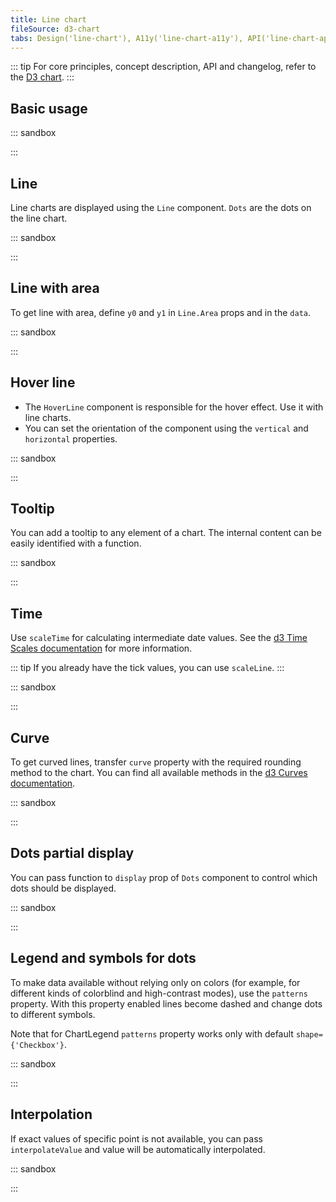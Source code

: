 ```yaml
---
title: Line chart
fileSource: d3-chart
tabs: Design('line-chart'), A11y('line-chart-a11y'), API('line-chart-api'), Examples('line-chart-d3-code'), Changelog('d3-chart-changelog')
---
```


::: tip
For core principles, concept description, API and changelog, refer to the [D3 chart](/data-display/d3-chart/d3-chart).
:::

## Basic usage

::: sandbox

<script lang="tsx">
  export Demo from './examples/basic-usage.tsx';
</script>

:::

## Line

Line charts are displayed using the `Line` component. `Dots` are the dots on the line chart.

::: sandbox

<script lang="tsx">
  export Demo from './examples/line.tsx';
</script>

:::

## Line with area

To get line with area, define `y0` and `y1` in `Line.Area` props and in the `data`.

::: sandbox

<script lang="tsx">
  export Demo from './examples/line-with-area.tsx';
</script>

:::

## Hover line

- The `HoverLine` component is responsible for the hover effect. Use it with line charts.
- You can set the orientation of the component using the `vertical` and `horizontal` properties.

::: sandbox

<script lang="tsx">
  export Demo from './examples/hover-line.tsx';
</script>

:::

## Tooltip

You can add a tooltip to any element of a chart. The internal content can be easily identified with a function.

::: sandbox

<script lang="tsx">
  export Demo from './examples/tooltip.tsx';
</script>

:::

## Time

Use `scaleTime` for calculating intermediate date values. See the [d3 Time Scales documentation](https://github.com/d3/d3-scale#time-scales) for more information.

::: tip
If you already have the tick values, you can use `scaleLine`.
:::

::: sandbox

<script lang="tsx">
  export Demo from './examples/time.tsx';
</script>

:::

## Curve

To get curved lines, transfer `curve` property with the required rounding method to the chart. You can find all available methods in the [d3 Curves documentation](https://github.com/d3/d3-shape#curves).

::: sandbox

<script lang="tsx">
  export Demo from './examples/curve.tsx';
</script>

:::

## Dots partial display

You can pass function to `display` prop of `Dots` component to control which dots should be displayed.

::: sandbox

<script lang="tsx">
  export Demo from './examples/dots-display-function.tsx';
</script>

:::

## Legend and symbols for dots

To make data available without relying only on colors (for example, for different kinds of colorblind and high-contrast modes), use the `patterns` property. With this property enabled lines become dashed and change dots to different symbols.

Note that for ChartLegend `patterns` property works only with default `shape={'Checkbox'}`.

::: sandbox

<script lang="tsx">
  export Demo from './examples/legend-and-symbols-for-dots.tsx';
</script>

:::

## Interpolation

If exact values of specific point is not available, you can pass `interpolateValue` and value will be automatically interpolated.

::: sandbox

<script lang="tsx">
  export Demo from './examples/interpolation.tsx';
</script>

:::

